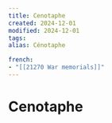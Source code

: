 ```yaml
---
title: Cenotaphe
created: 2024-12-01
modified: 2024-12-01
tags: 
alias: Cénotaphe

french:
- "[[21270 War memorials]]"
---
```

# Cenotaphe

